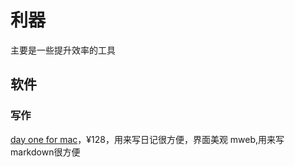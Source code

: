 # 利器
主要是一些提升效率的工具

## 软件
### 写作
[day one for mac](https://dayoneapp.com/)，¥128，用来写日记很方便，界面美观
mweb,用来写markdown很方便